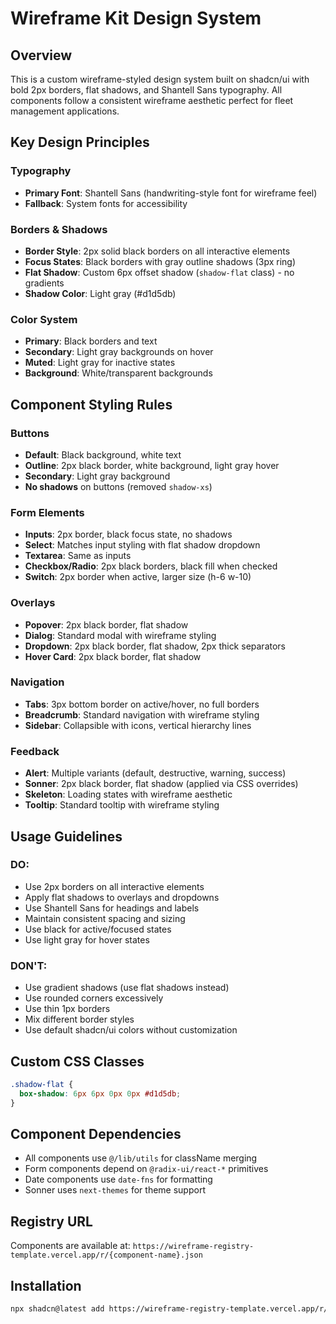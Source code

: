 # Wireframe Kit Design System

## Overview
This is a custom wireframe-styled design system built on shadcn/ui with bold 2px borders, flat shadows, and Shantell Sans typography. All components follow a consistent wireframe aesthetic perfect for fleet management applications.

## Key Design Principles

### Typography
- **Primary Font**: Shantell Sans (handwriting-style font for wireframe feel)
- **Fallback**: System fonts for accessibility

### Borders & Shadows
- **Border Style**: 2px solid black borders on all interactive elements
- **Focus States**: Black borders with gray outline shadows (3px ring)
- **Flat Shadow**: Custom 6px offset shadow (`shadow-flat` class) - no gradients
- **Shadow Color**: Light gray (#d1d5db)

### Color System
- **Primary**: Black borders and text
- **Secondary**: Light gray backgrounds on hover
- **Muted**: Light gray for inactive states
- **Background**: White/transparent backgrounds

## Component Styling Rules

### Buttons
- **Default**: Black background, white text
- **Outline**: 2px black border, white background, light gray hover
- **Secondary**: Light gray background
- **No shadows** on buttons (removed `shadow-xs`)

### Form Elements
- **Inputs**: 2px border, black focus state, no shadows
- **Select**: Matches input styling with flat shadow dropdown
- **Textarea**: Same as inputs
- **Checkbox/Radio**: 2px black borders, black fill when checked
- **Switch**: 2px border when active, larger size (h-6 w-10)

### Overlays
- **Popover**: 2px black border, flat shadow
- **Dialog**: Standard modal with wireframe styling
- **Dropdown**: 2px black border, flat shadow, 2px thick separators
- **Hover Card**: 2px black border, flat shadow

### Navigation
- **Tabs**: 3px bottom border on active/hover, no full borders
- **Breadcrumb**: Standard navigation with wireframe styling
- **Sidebar**: Collapsible with icons, vertical hierarchy lines

### Feedback
- **Alert**: Multiple variants (default, destructive, warning, success)
- **Sonner**: 2px black border, flat shadow (applied via CSS overrides)
- **Skeleton**: Loading states with wireframe aesthetic
- **Tooltip**: Standard tooltip with wireframe styling

## Usage Guidelines

### DO:
- Use 2px borders on all interactive elements
- Apply flat shadows to overlays and dropdowns
- Use Shantell Sans for headings and labels
- Maintain consistent spacing and sizing
- Use black for active/focused states
- Use light gray for hover states

### DON'T:
- Use gradient shadows (use flat shadows instead)
- Use rounded corners excessively
- Use thin 1px borders
- Mix different border styles
- Use default shadcn/ui colors without customization

## Custom CSS Classes

```css
.shadow-flat {
  box-shadow: 6px 6px 0px 0px #d1d5db;
}
```

## Component Dependencies
- All components use `@/lib/utils` for className merging
- Form components depend on `@radix-ui/react-*` primitives
- Date components use `date-fns` for formatting
- Sonner uses `next-themes` for theme support

## Registry URL
Components are available at: `https://wireframe-registry-template.vercel.app/r/{component-name}.json`

## Installation
```bash
npx shadcn@latest add https://wireframe-registry-template.vercel.app/r/button.json
```
